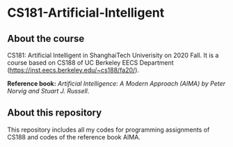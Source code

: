 # CS181-Artificial-Intelligent

## About the course

CS181: Artificial Intelligent in ShanghaiTech Univerisity on 2020 Fall. It is a course based on CS188 of UC Berkeley EECS Department (https://inst.eecs.berkeley.edu/~cs188/fa20/).

**Reference book:**  *Artificial Intelligence: A Modern Approach (AIMA) by Peter Norvig and Stuart J. Russell*.

## About this repository

This repository includes all my codes for programming assignments of CS188 and codes of the reference book AIMA.

